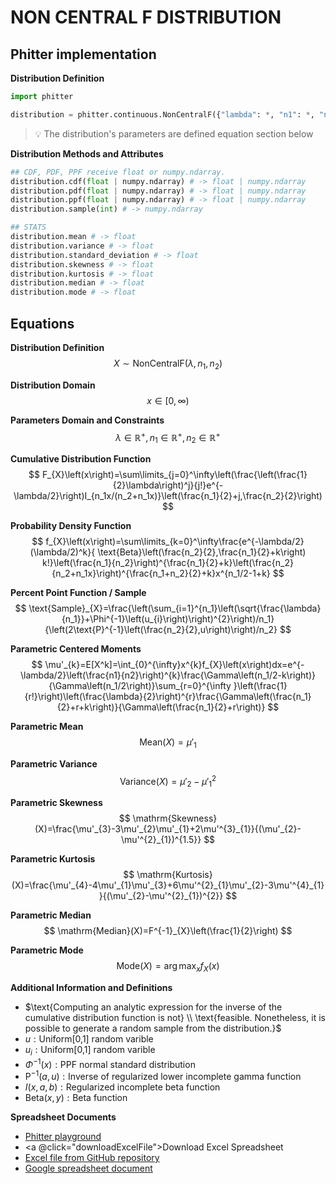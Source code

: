 # NON CENTRAL F DISTRIBUTION

## Phitter implementation

**Distribution Definition**

```python
import phitter

distribution = phitter.continuous.NonCentralF({"lambda": *, "n1": *, "n2": *})
```

> 💡 The distribution's parameters are defined equation section below

**Distribution Methods and Attributes**

```python
## CDF, PDF, PPF receive float or numpy.ndarray.
distribution.cdf(float | numpy.ndarray) # -> float | numpy.ndarray
distribution.pdf(float | numpy.ndarray) # -> float | numpy.ndarray
distribution.ppf(float | numpy.ndarray) # -> float | numpy.ndarray
distribution.sample(int) # -> numpy.ndarray

## STATS
distribution.mean # -> float
distribution.variance # -> float
distribution.standard_deviation # -> float
distribution.skewness # -> float
distribution.kurtosis # -> float
distribution.median # -> float
distribution.mode # -> float
```

## Equations

**Distribution Definition**
$$ X\sim\mathrm{NonCentralF}\left(\lambda,n_{1},n_{2}\right) $$

**Distribution Domain**
$$ x\in [0,\infty)  $$

**Parameters Domain and Constraints**
$$ \lambda\in\mathbb{R}^{+}, n_{1}\in\mathbb{R}^{+}, n_{2}\in\mathbb{R}^{+} $$

**Cumulative Distribution Function**
$$ F_{X}\left(x\right)=\sum\limits_{j=0}^\infty\left(\frac{\left(\frac{1}{2}\lambda\right)^j}{j!}e^{-\lambda/2}\right)I_{n_1x/(n_2+n_1x)}\left(\frac{n_1}{2}+j,\frac{n_2}{2}\right) $$

**Probability Density Function**
$$ f_{X}\left(x\right)=\sum\limits_{k=0}^\infty\frac{e^{-\lambda/2}(\lambda/2)^k}{ \text{Beta}\left(\frac{n_2}{2},\frac{n_1}{2}+k\right) k!}\left(\frac{n_1}{n_2}\right)^{\frac{n_1}{2}+k}\left(\frac{n_2}{n_2+n_1x}\right)^{\frac{n_1+n_2}{2}+k}x^{n_1/2-1+k} $$

**Percent Point Function / Sample**
$$ \text{Sample}_{X}=\frac{\left(\sum_{i=1}^{n_1}\left(\sqrt{\frac{\lambda}{n_1}}+\Phi^{-1}\left(u_{i}\right)\right)^{2}\right)/n_1}{\left(2\text{P}^{-1}\left(\frac{n_2}{2},u\right)\right)/n_2} $$

**Parametric Centered Moments**
$$ \mu'_{k}=E[X^k]=\int_{0}^{\infty}x^{k}f_{X}\left(x\right)dx=e^{-\lambda/2}\left(\frac{n1}{n2}\right)^{k}\frac{\Gamma\left(n_1/2-k\right)}{\Gamma\left(n_1/2\right)}\sum_{r=0}^{\infty }\left(\frac{1}{r!}\right)\left(\frac{\lambda}{2}\right)^{r}\frac{\Gamma\left(\frac{n_1}{2}+r+k\right)}{\Gamma\left(\frac{n_1}{2}+r\right)} $$

**Parametric Mean**
$$ \mathrm{Mean}(X)=\mu'_{1} $$

**Parametric Variance**
$$ \mathrm{Variance}(X)=\mu'_{2}-\mu'^{2}_{1} $$

**Parametric Skewness**
$$ \mathrm{Skewness}(X)=\frac{\mu'_{3}-3\mu'_{2}\mu'_{1}+2\mu'^{3}_{1}}{(\mu'_{2}-\mu'^{2}_{1})^{1.5}} $$

**Parametric Kurtosis**
$$ \mathrm{Kurtosis}(X)=\frac{\mu'_{4}-4\mu'_{1}\mu'_{3}+6\mu'^{2}_{1}\mu'_{2}-3\mu'^{4}_{1}}{(\mu'_{2}-\mu'^{2}_{1})^{2}} $$

**Parametric Median**
$$ \mathrm{Median}(X)=F^{-1}_{X}\left(\frac{1}{2}\right) $$

**Parametric Mode**
$$ \mathrm{Mode}(X)=\arg\max_{x}f_{X}\left(x\right) $$

**Additional Information and Definitions**
- $\text{Computing an analytic expression for the inverse of the cumulative distribution function is not} \\ \text{feasible. Nonetheless, it is possible to generate a random sample from the distribution.}$
- $u:\text{Uniform[0,1] random varible}$
- $u_{i}:\text{Uniform[0,1] random varible}$
- $\Phi^{-1}\left(x\right):\text{PPF normal standard distribution}$
- $\text{P}^{-1}\left(a,u\right):\text{Inverse of regularized lower incomplete gamma function}$
- $I\left(x,a,b\right):\text{Regularized incomplete beta function}$
- $\text{Beta}\left(x,y\right):\text{Beta function}$

**Spreadsheet Documents**

-   [Phitter playground](https://phitter.io/distributions/continuous/non_central_f)
-   <a @click="downloadExcelFile">Download Excel Spreadsheet</a>
-   [Excel file from GitHub repository](https://github.com/phitterio/phitter-files/blob/main/continuous/non_central_f.xlsx)
-   [Google spreadsheet document](https://docs.google.com/spreadsheets/d/14mZ563hIw2vXNM89DUncpsOdGgBXEUIIxJNa3-MVNIM)

<script setup>
const downloadExcelFile = function() {
    const fileId = "non_central_f";
    const url = `https://raw.githubusercontent.com/phitterio/phitter-files/main/continuous/${fileId}.xlsx`;
    const link = document.createElement("a");
    link.href = url;
    link.setAttribute("download", `${fileId}.xlsx`);
    document.body.appendChild(link);
    link.click();
    document.body.removeChild(link);
};
</script>

<style module>
a {
  cursor: pointer;
}
</style>

    